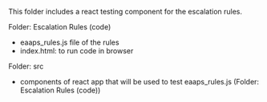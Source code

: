 This folder includes a react testing component for the escalation rules.

Folder: Escalation Rules (code)
- eaaps_rules.js file of the rules
- index.html: to run code in browser

Folder: src
- components of react app that will be used to test eaaps_rules.js (Folder: Escalation Rules (code))
